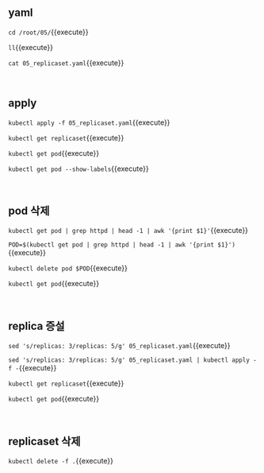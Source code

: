 <br>

## yaml

`cd /root/05/`{{execute}}

`ll`{{execute}}

`cat 05_replicaset.yaml`{{execute}}

<br>

## apply

`kubectl apply -f 05_replicaset.yaml`{{execute}}

`kubectl get replicaset`{{execute}}

`kubectl get pod`{{execute}}

`kubectl get pod --show-labels`{{execute}}

<br>

## pod 삭제

`kubectl get pod | grep httpd | head -1 | awk '{print $1}'`{{execute}}

`POD=$(kubectl get pod | grep httpd | head -1 | awk '{print $1}')`{{execute}}

`kubectl delete pod $POD`{{execute}}

`kubectl get pod`{{execute}}

<br>

## replica 증설

`sed 's/replicas: 3/replicas: 5/g' 05_replicaset.yaml`{{execute}}

`sed 's/replicas: 3/replicas: 5/g' 05_replicaset.yaml | kubectl apply -f -`{{execute}}

`kubectl get replicaset`{{execute}}

`kubectl get pod`{{execute}}

<br>

## replicaset 삭제

`kubectl delete -f .`{{execute}}
